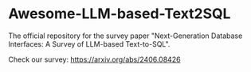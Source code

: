 # Awesome-LLM-based-Text2SQL
 The official repository for the survey paper "Next-Generation Database Interfaces: A Survey of LLM-based Text-to-SQL". 

Check our survey: https://arxiv.org/abs/2406.08426
